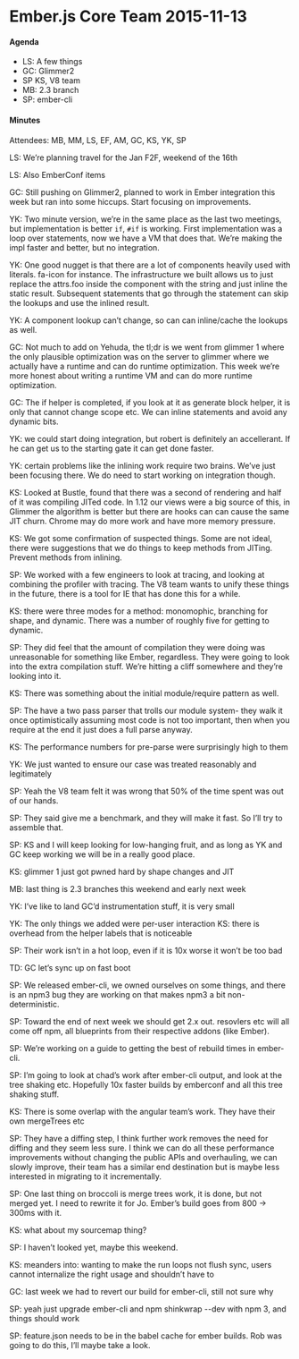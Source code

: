 # Ember.js Core Team 2015-11-13

#### Agenda

- LS: A few things
- GC: Glimmer2
- SP KS, V8 team
- MB: 2.3 branch
- SP: ember-cli

#### Minutes

Attendees: MB, MM, LS, EF, AM, GC, KS, YK, SP

LS: We’re planning travel for the Jan F2F, weekend of the 16th

LS: Also EmberConf items

GC: Still pushing on Glimmer2, planned to work in Ember integration this week but ran into some hiccups. Start focusing on improvements.

YK: Two minute version, we’re in the same place as the last two meetings, but implementation is better `if`, `#if` is working. First implementation was a loop over statements, now we have a VM that does that. We’re making the impl faster and better, but no integration.

YK: One good nugget is that there are a lot of components heavily used with literals. fa-icon for instance. The infrastructure we built allows us to just replace the attrs.foo inside the component with the string and just inline the static result. Subsequent statements that go through the statement can skip the lookups and use the inlined result.

YK: A component lookup can’t change, so can can inline/cache the lookups as well.

GC: Not much to add on Yehuda, the tl;dr is we went from glimmer 1 where the only plausible optimization was on the server to glimmer where we actually have a runtime and can do runtime optimization. This week we’re more honest about writing a runtime VM and can do more runtime optimization.

GC: The if helper is completed, if you look at it as generate block helper, it is only that cannot change scope etc. We can inline statements and avoid any dynamic bits.

YK: we could start doing integration, but robert is definitely an accellerant. If he can get us to the starting gate it can get done faster.

YK: certain problems like the inlining work require two brains. We’ve just been focusing there. We do need to start working on integration though.

KS: Looked at Bustle, found that there was a second of rendering and half of it was compiling JITed code. In 1.12 our views were a big source of this, in Glimmer the algorithm is better but there are hooks can can cause the same JIT churn. Chrome may do more work and have more memory pressure.

KS: We got some confirmation of suspected things. Some are not ideal, there were suggestions that we do things to keep methods from JITing. Prevent methods from inlining.

SP: We worked with a few engineers to look at tracing, and looking at combining the profiler with tracing. The V8 team wants to unify these things in the future, there is a tool for IE that has done this for a while.

KS: there were three modes for a method: monomophic, branching for shape, and dynamic. There was a number of roughly five for getting to dynamic.

SP: They did feel that the amount of compilation they were doing was unreasonable for something like Ember, regardless. They were going to look into the extra compilation stuff. We’re hitting a cliff somewhere and they’re looking into it.

KS: There was something about the initial module/require pattern as well.

SP: The have a two pass parser that trolls our module system- they walk it once optimistically assuming most code is not too important, then when you require at the end it just does a full parse anyway.

KS: The performance numbers for pre-parse were surprisingly high to them

YK: We just wanted to ensure our case was treated reasonably and legitimately

SP: Yeah the V8 team felt it was wrong that 50% of the time spent was out of our hands.

SP: They said give me a benchmark, and they will make it fast. So I’ll try to assemble that.

SP: KS and I will keep looking for low-hanging fruit, and as long as YK and GC keep working we will be in a really good place.

KS: glimmer 1 just got pwned hard by shape changes and JIT

MB: last thing is 2.3 branches this weekend and early next week

YK: I’ve like to land GC’d instrumentation stuff, it is very small

YK: The only things we added were per-user interaction
KS: there is overhead from the helper labels that is noticeable

SP: Their work isn’t in a hot loop, even if it is 10x worse it won’t be too bad

TD: GC let’s sync up on fast boot

SP: We released ember-cli, we owned ourselves on some things, and there is an npm3 bug they are working on that makes npm3 a bit non-deterministic.

SP: Toward the end of next week we should get 2.x out. resovlers etc will all come off npm, all blueprints from their respective addons (like Ember).

SP: We’re working on a guide to getting the best of rebuild times in ember-cli.

SP: I’m going to look at chad’s work after ember-cli output, and look at the tree shaking etc. Hopefully 10x faster builds by emberconf and all this tree shaking stuff.

KS: There is some overlap with the angular team’s work. They have their own mergeTrees etc

SP: They have a diffing step, I think further work removes the need for diffing and they seem less sure. I think we can do all these performance improvements without changing the public APIs and overhauling, we can slowly improve, their team has a similar end destination but is maybe less interested in migrating to it incrementally.

SP: One last thing on broccoli is merge trees work, it is done, but not merged yet. I need to rewrite it for Jo. Ember’s build goes from 800 -> 300ms with it.

KS: what about my sourcemap thing?

SP: I haven’t looked yet, maybe this weekend.

KS: meanders into: wanting to make the run loops not flush sync, users cannot internalize the right usage and shouldn’t have to

GC: last week we had to revert our build for ember-cli, still not sure why

SP: yeah just upgrade ember-cli and npm shinkwrap --dev with npm 3, and things should work

SP: feature.json needs to be in the babel cache for ember builds. Rob was going to do this, I’ll maybe take a look.
